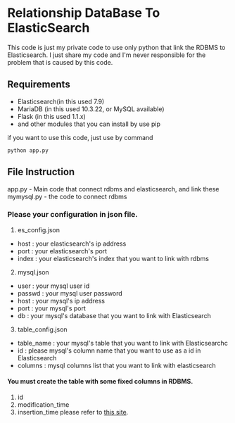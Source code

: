 Relationship DataBase To ElasticSearch
=============

This code is just my private code to use only python that link the RDBMS to Elasticsearch.
I just share my code and I'm never responsible for the problem that is caused by this code.


Requirements
-------
 - Elasticsearch(in this used 7.9)
 - MariaDB (in this used 10.3.22, or MySQL available)
 - Flask (in this used 1.1.x)
 - and other modules that you can install by use pip
 
if you want to use this code, just use by command
```
python app.py
```

File Instruction
-------
app.py - Main code that connect rdbms and elasticsearch, and link these  
mymysql.py - the code to connect rdbms

### Please your configuration in json file.
1. es_config.json
 - host : your elasticsearch's ip address
 - port : your elasticsearch's port
 - index : your elasticsearch's index that you want to link with rdbms

2. mysql.json
 - user : your mysql user id
 - passwd : your mysql user password
 - host : your mysql's ip address
 - port : your mysql's port
 - db : your mysql's database that you want to link with Elasticsearch

3. table_config.json
 - table_name : your mysql's table that you want to link with Elasticsearchc
 - id : please mysql's column name that you want to use as a id in Elasticsearch
 - columns : mysql columns list that you want to link with elasticsearch


#### You must create the table with some fixed columns in RDBMS.
1. id
2. modification_time
3. insertion_time
please refer to [this site](https://www.elastic.co/blog/how-to-keep-elasticsearch-synchronized-with-a-relational-database-using-logstash).

